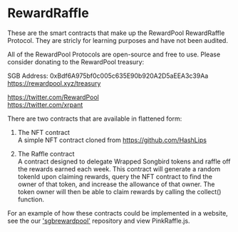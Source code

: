 # RewardRaffle
These are the smart contracts that make up the RewardPool RewardRaffle Protocol. They are stricly for learning purposes and have not been audited.

All of the RewardPool Protocols are open-source and free to use. Please consider donating to the RewardPool treasury:

SGB Address: 0xBdf6A975bf0c005c635E90b920A2D5aEEA3c39Aa <br/>
https://rewardpool.xyz/treasury <br/>

https://twitter.com/RewardPool <br/>
https://twitter.com/xrpant <br/>

There are two contracts that are available in flattened form:

1. The NFT contract <br/>
  A simple NFT contract cloned from https://github.com/HashLips
  
2. The Raffle contract <br/>
  A contract designed to delegate Wrapped Songbird tokens and raffle off the rewards earned each week. This contract will generate a random tokenId upon claiming rewards, query the NFT contract to find the owner of that token, and increase the allowance of that owner. The token owner will then be able to claim rewards by calling the collect() function.
  
For an example of how these contracts could be implemented in a website, see the our <a href="https://github.com/RewardPool/sgbrewardpool" target="_blank" rel="noreferrer">'sgbrewardpool'</a> repository and view PinkRaffle.js.
